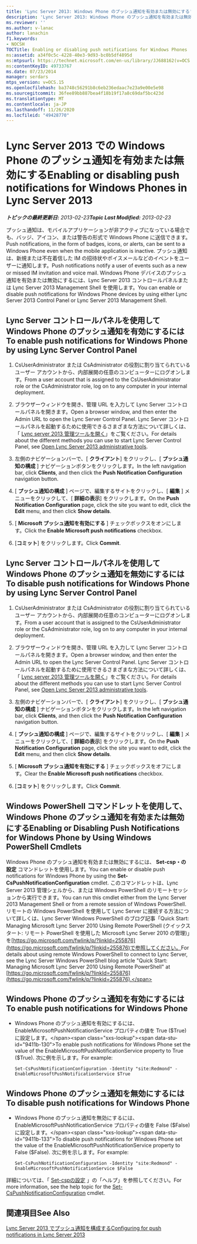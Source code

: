 ```yaml
---
title: 'Lync Server 2013: Windows Phone のプッシュ通知を有効または無効にする'
description: 'Lync Server 2013: Windows Phone のプッシュ通知を有効または無効にします。'
ms.reviewer: ''
ms.author: v-lanac
author: lanachin
f1.keywords:
- NOCSH
TOCTitle: Enabling or disabling push notifications for Windows Phones
ms:assetid: a34f0c5c-4228-40e3-9d93-bc0b5df4895d
ms:mtpsurl: https://technet.microsoft.com/en-us/library/JJ688162(v=OCS.15)
ms:contentKeyID: 49733767
ms.date: 07/23/2014
manager: serdars
mtps_version: v=OCS.15
ms.openlocfilehash: ba3748c56291b8c6eb236edaac7e23a9e00e5e98
ms.sourcegitcommit: 36fee89bb887bea4f18b19f17a8c69daf5bc423d
ms.translationtype: MT
ms.contentlocale: ja-JP
ms.lasthandoff: 11/26/2020
ms.locfileid: "49428770"
---
```

# <a name="enabling-or-disabling-push-notifications-for-windows-phones-in-lync-server-2013"></a><span data-ttu-id="9411b-103">Lync Server 2013 での Windows Phone のプッシュ通知を有効または無効にする</span><span class="sxs-lookup"><span data-stu-id="9411b-103">Enabling or disabling push notifications for Windows Phones in Lync Server 2013</span></span>

<div data-xmlns="http://www.w3.org/1999/xhtml">

<div class="topic" data-xmlns="http://www.w3.org/1999/xhtml" data-msxsl="urn:schemas-microsoft-com:xslt" data-cs="https://msdn.microsoft.com/">

<div data-asp="https://msdn2.microsoft.com/asp">



</div>

<div id="mainSection">

<div id="mainBody"><span data-ttu-id="9411b-104">

<span> </span></span><span class="sxs-lookup"><span data-stu-id="9411b-104">

<span> </span></span></span>

<span data-ttu-id="9411b-105">_**トピックの最終更新日:** 2013-02-23_</span><span class="sxs-lookup"><span data-stu-id="9411b-105">_**Topic Last Modified:** 2013-02-23_</span></span>

<span data-ttu-id="9411b-106">プッシュ通知は、モバイルアプリケーションが非アクティブになっている場合でも、バッジ、アイコン、または警告の形式で Windows Phone に送信できます。</span><span class="sxs-lookup"><span data-stu-id="9411b-106">Push notifications, in the form of badges, icons, or alerts, can be sent to a Windows Phone even when the mobile application is inactive.</span></span> <span data-ttu-id="9411b-107">プッシュ通知は、新規または不在着信した IM の招待状やボイスメールなどのイベントをユーザーに通知します。</span><span class="sxs-lookup"><span data-stu-id="9411b-107">Push notifications notify a user of events such as a new or missed IM invitation and voice mail.</span></span> <span data-ttu-id="9411b-108">Windows Phone デバイスのプッシュ通知を有効または無効にするには、Lync Server 2013 コントロールパネルまたは Lync Server 2013 Management Shell を使用します。</span><span class="sxs-lookup"><span data-stu-id="9411b-108">You can enable or disable push notifications for Windows Phone devices by using either Lync Server 2013 Control Panel or Lync Server 2013 Management Shell.</span></span>

<div>

## <a name="to-enable-push-notifications-for-windows-phone-by-using-lync-server-control-panel"></a><span data-ttu-id="9411b-109">Lync Server コントロールパネルを使用して Windows Phone のプッシュ通知を有効にするには</span><span class="sxs-lookup"><span data-stu-id="9411b-109">To enable push notifications for Windows Phone by using Lync Server Control Panel</span></span>

1.  <span data-ttu-id="9411b-110">CsUserAdministrator または CsAdministrator の役割に割り当てられているユーザー アカウントから、内部展開の任意のコンピューターにログオンします。</span><span class="sxs-lookup"><span data-stu-id="9411b-110">From a user account that is assigned to the CsUserAdministrator role or the CsAdministrator role, log on to any computer in your internal deployment.</span></span>

2.  <span data-ttu-id="9411b-111">ブラウザーウィンドウを開き、管理 URL を入力して Lync Server コントロールパネルを開きます。</span><span class="sxs-lookup"><span data-stu-id="9411b-111">Open a browser window, and then enter the Admin URL to open the Lync Server Control Panel.</span></span> <span data-ttu-id="9411b-112">Lync Server コントロールパネルを起動するために使用できるさまざまな方法について詳しくは、「 [Lync server 2013 管理ツールを開く](lync-server-2013-open-lync-server-administrative-tools.md)」をご覧ください。</span><span class="sxs-lookup"><span data-stu-id="9411b-112">For details about the different methods you can use to start Lync Server Control Panel, see [Open Lync Server 2013 administrative tools](lync-server-2013-open-lync-server-administrative-tools.md).</span></span>

3.  <span data-ttu-id="9411b-113">左側のナビゲーションバーで、[ **クライアント**] をクリックし、[ **プッシュ通知の構成** ] ナビゲーションボタンをクリックします。</span><span class="sxs-lookup"><span data-stu-id="9411b-113">In the left navigation bar, click **Clients**, and then click the **Push Notification Configuration** navigation button.</span></span>

4.  <span data-ttu-id="9411b-114">[ **プッシュ通知の構成** ] ページで、編集するサイトをクリックし、[ **編集** ] メニューをクリックして、[ **詳細の表示**] をクリックします。</span><span class="sxs-lookup"><span data-stu-id="9411b-114">On the **Push Notification Configuration** page, click the site you want to edit, click the **Edit** menu, and then click **Show details**.</span></span>

5.  <span data-ttu-id="9411b-115">[ **Microsoft プッシュ通知を有効にする** ] チェックボックスをオンにします。</span><span class="sxs-lookup"><span data-stu-id="9411b-115">Click the **Enable Microsoft push notifications** checkbox.</span></span>

6.  <span data-ttu-id="9411b-116">[**コミット**] をクリックします。</span><span class="sxs-lookup"><span data-stu-id="9411b-116">Click **Commit**.</span></span>

</div>

<div>

## <a name="to-disable-push-notifications-for-windows-phone-by-using-lync-server-control-panel"></a><span data-ttu-id="9411b-117">Lync Server コントロールパネルを使用して Windows Phone のプッシュ通知を無効にするには</span><span class="sxs-lookup"><span data-stu-id="9411b-117">To disable push notifications for Windows Phone by using Lync Server Control Panel</span></span>

1.  <span data-ttu-id="9411b-118">CsUserAdministrator または CsAdministrator の役割に割り当てられているユーザー アカウントから、内部展開の任意のコンピューターにログオンします。</span><span class="sxs-lookup"><span data-stu-id="9411b-118">From a user account that is assigned to the CsUserAdministrator role or the CsAdministrator role, log on to any computer in your internal deployment.</span></span>

2.  <span data-ttu-id="9411b-119">ブラウザーウィンドウを開き、管理 URL を入力して Lync Server コントロールパネルを開きます。</span><span class="sxs-lookup"><span data-stu-id="9411b-119">Open a browser window, and then enter the Admin URL to open the Lync Server Control Panel.</span></span> <span data-ttu-id="9411b-120">Lync Server コントロールパネルを起動するために使用できるさまざまな方法について詳しくは、「 [Lync server 2013 管理ツールを開く](lync-server-2013-open-lync-server-administrative-tools.md)」をご覧ください。</span><span class="sxs-lookup"><span data-stu-id="9411b-120">For details about the different methods you can use to start Lync Server Control Panel, see [Open Lync Server 2013 administrative tools](lync-server-2013-open-lync-server-administrative-tools.md).</span></span>

3.  <span data-ttu-id="9411b-121">左側のナビゲーションバーで、[ **クライアント**] をクリックし、[ **プッシュ通知の構成** ] ナビゲーションボタンをクリックします。</span><span class="sxs-lookup"><span data-stu-id="9411b-121">In the left navigation bar, click **Clients**, and then click the **Push Notification Configuration** navigation button.</span></span>

4.  <span data-ttu-id="9411b-122">[ **プッシュ通知の構成** ] ページで、編集するサイトをクリックし、[ **編集** ] メニューをクリックして、[ **詳細の表示**] をクリックします。</span><span class="sxs-lookup"><span data-stu-id="9411b-122">On the **Push Notification Configuration** page, click the site you want to edit, click the **Edit** menu, and then click **Show details**.</span></span>

5.  <span data-ttu-id="9411b-123">[ **Microsoft プッシュ通知を有効にする** ] チェックボックスをオフにします。</span><span class="sxs-lookup"><span data-stu-id="9411b-123">Clear the **Enable Microsoft push notifications** checkbox.</span></span>

6.  <span data-ttu-id="9411b-124">[**コミット**] をクリックします。</span><span class="sxs-lookup"><span data-stu-id="9411b-124">Click **Commit**.</span></span>

</div>

<div>

## <a name="enabling-or-disabling-push-notifications-for-windows-phone-by-using-windows-powershell-cmdlets"></a><span data-ttu-id="9411b-125">Windows PowerShell コマンドレットを使用して、Windows Phone のプッシュ通知を有効または無効にする</span><span class="sxs-lookup"><span data-stu-id="9411b-125">Enabling or Disabling Push Notifications for Windows Phone by Using Windows PowerShell Cmdlets</span></span>

<span data-ttu-id="9411b-126">Windows Phone のプッシュ通知を有効または無効にするには、 **Set-csp・の設定** コマンドレットを使用します。</span><span class="sxs-lookup"><span data-stu-id="9411b-126">You can enable or disable push notifications for Windows Phone by using the **Set-CsPushNotificationConfiguration** cmdlet.</span></span> <span data-ttu-id="9411b-127">このコマンドレットは、Lync Server 2013 管理シェルから、または Windows PowerShell のリモートセッションから実行できます。</span><span class="sxs-lookup"><span data-stu-id="9411b-127">You can run this cmdlet either from the Lync Server 2013 Management Shell or from a remote session of Windows PowerShell.</span></span> <span data-ttu-id="9411b-128">リモートの Windows PowerShell を使用して Lync Server に接続する方法について詳しくは、Lync Server Windows PowerShell のブログ記事「Quick Start: Managing Microsoft Lync Server 2010 Using Remote PowerShell (クイックスタート: リモート PowerShell を使用した Microsoft Lync Server 2010 の管理)」を[https://go.microsoft.com/fwlink/p/?linkId=255876](https://go.microsoft.com/fwlink/p/?linkid=255876)で参照してください。</span><span class="sxs-lookup"><span data-stu-id="9411b-128">For details about using remote Windows PowerShell to connect to Lync Server, see the Lync Server Windows PowerShell blog article "Quick Start: Managing Microsoft Lync Server 2010 Using Remote PowerShell" at [https://go.microsoft.com/fwlink/p/?linkId=255876](https://go.microsoft.com/fwlink/p/?linkid=255876).</span></span>

<div>

## <a name="to-enable-push-notifications-for-windows-phone"></a><span data-ttu-id="9411b-129">Windows Phone のプッシュ通知を有効にするには</span><span class="sxs-lookup"><span data-stu-id="9411b-129">To enable push notifications for Windows Phone</span></span>

  - <span data-ttu-id="9411b-130">Windows Phone のプッシュ通知を有効にするには、EnableMicrosoftPushNotificationService プロパティの値を True ($True) に設定します。</span><span class="sxs-lookup"><span data-stu-id="9411b-130">To enable push notifications for Windows Phone set the value of the EnableMicrosoftPushNotificationService property to True ($True).</span></span> <span data-ttu-id="9411b-131">次に例を示します。</span><span class="sxs-lookup"><span data-stu-id="9411b-131">For example:</span></span>
    
        Set-CsPushNotificationConfiguration -Identity "site:Redmond" -EnableMicrosoftPushNotificationService $True

</div>

<div>

## <a name="to-disable-push-notifications-for-windows-phone"></a><span data-ttu-id="9411b-132">Windows Phone のプッシュ通知を無効にするには</span><span class="sxs-lookup"><span data-stu-id="9411b-132">To disable push notifications for Windows Phone</span></span>

  - <span data-ttu-id="9411b-133">Windows Phone のプッシュ通知を無効にするには、EnableMicrosoftPushNotificationService プロパティの値を False ($False) に設定します。</span><span class="sxs-lookup"><span data-stu-id="9411b-133">To disable push notifications for Windows Phone set the value of the EnableMicrosoftPushNotificationService property to False ($False).</span></span> <span data-ttu-id="9411b-134">次に例を示します。</span><span class="sxs-lookup"><span data-stu-id="9411b-134">For example:</span></span>
    
        Set-CsPushNotificationConfiguration -Identity "site:Redmond" -EnableMicrosoftPushNotificationService $False

</div>

<span data-ttu-id="9411b-135">詳細については、「 [Set-cspの設定](https://docs.microsoft.com/powershell/module/skype/Set-CsPushNotificationConfiguration) 」の「ヘルプ」を参照してください。</span><span class="sxs-lookup"><span data-stu-id="9411b-135">For more information, see the help topic for the [Set-CsPushNotificationConfiguration](https://docs.microsoft.com/powershell/module/skype/Set-CsPushNotificationConfiguration) cmdlet.</span></span>

</div>

<div>

## <a name="see-also"></a><span data-ttu-id="9411b-136">関連項目</span><span class="sxs-lookup"><span data-stu-id="9411b-136">See Also</span></span>


[<span data-ttu-id="9411b-137">Lync Server 2013 でプッシュ通知を構成する</span><span class="sxs-lookup"><span data-stu-id="9411b-137">Configuring for push notifications in Lync Server 2013</span></span>](lync-server-2013-configuring-for-push-notifications.md)  
  

<span data-ttu-id="9411b-138"></div>

</div>

<span> </span>

</div>

</div>

</span><span class="sxs-lookup"><span data-stu-id="9411b-138"></div>

</div>

<span> </span>

</div>

</div>

</span></span></div>

